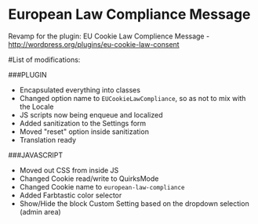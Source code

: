 European Law Compliance Message
===============================

Revamp for the plugin: EU Cookie Law Complience Message - http://wordpress.org/plugins/eu-cookie-law-consent

#List of modifications:

###PLUGIN

 - Encapsulated everything into classes
 - Changed option name to `EUCookieLawCompliance`, so as not to mix with the Locale
 - JS scripts now being enqueue and localized
 - Added sanitization to the Settings form
 - Moved "reset" option inside sanitization
 - Translation ready

###JAVASCRIPT

 - Moved out CSS from inside JS
 - Changed Cookie read/write to QuirksMode
 - Changed Cookie name to `european-law-compliance`
 - Added Farbtastic color selector
 - Show/Hide the block Custom Setting based on the dropdown selection (admin area)
